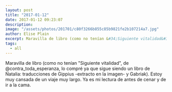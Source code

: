 ```yaml
---
layout: post
title: "2017-01-12"
date: 2017-01-12 09:23:07
description: 
image: "/assets/photos/201701/c80f3266b855c85b9821fe2b107214a7.jpg"
author: Elise Plain
excerpt: Maravilla de libro (como no tenían &#34;Siguiente vitalidad&#34;, de @contra_toda_esperanza, lo compré ya que sigue siendo un libro de Natalia: traducciones de Gippius -extracto en la imagen- y Gabriak). Estoy muy cansada de un viaje muy largo. Ya es mi lectura de antes de cenar y de ir a la cama.
tags: 
  - all
---
```


Maravilla de libro (como no tenían &#34;Siguiente vitalidad&#34;, de @contra_toda_esperanza, lo compré ya que sigue siendo un libro de Natalia: traducciones de Gippius -extracto en la imagen- y Gabriak). Estoy muy cansada de un viaje muy largo. Ya es mi lectura de antes de cenar y de ir a la cama.
<p></p>
